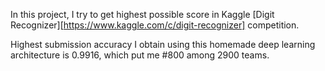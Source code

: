 In this project, I try to get highest possible score in Kaggle [Digit Recognizer][https://www.kaggle.com/c/digit-recognizer] competition.

Highest submission accuracy I obtain using this homemade deep learning architecture is 0.9916, which put me #800 among 2900 teams.

